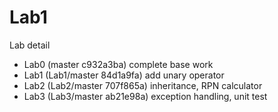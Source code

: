 # Lab1
Lab detail
- Lab0 (master c932a3ba) complete base work
- Lab1 (Lab1/master 84d1a9fa) add unary operator
- Lab2 (Lab2/master 707f865a) inheritance, RPN calculator
- Lab3 (Lab3/master ab21e98a) exception handling, unit test
